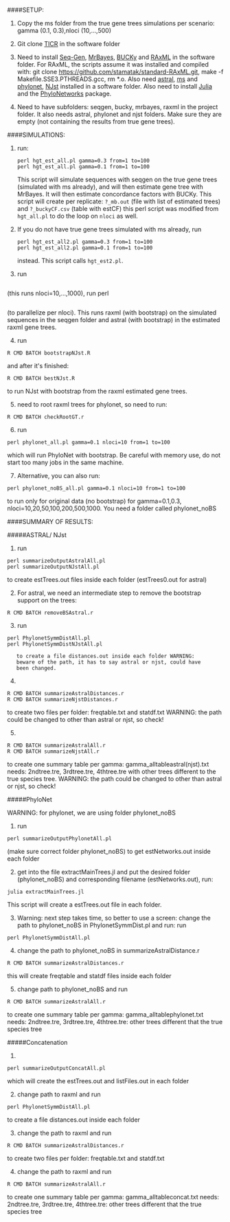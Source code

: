 ####SETUP:

1. Copy the ms folder from the true gene trees simulations per scenario:
gamma (0.1, 0.3),nloci (10,...,500)

2. Git clone [TICR](https://github.com/nstenz/TICR) in the software folder

3. Need to install
[Seq-Gen](http://tree.bio.ed.ac.uk/software/seqgen/),
[MrBayes](http://mrbayes.sourceforge.net/download.php),
[BUCKy](http://www.stat.wisc.edu/~ane/bucky/index.html) and
[RAxML](http://sco.h-its.org/exelixis/software.html) in the software
folder. For RAxML, the scripts assume it was installed and compiled
with: git clone https://github.com/stamatak/standard-RAxML.git, make
-f Makefile.SSE3.PTHREADS.gcc, rm *.o.  Also need
[astral](https://github.com/smirarab/ASTRAL),
[ms](http://home.uchicago.edu/rhudson1/source/mksamples/msdir/msdoc.pdf)
and [phylonet](http://bioinfo.cs.rice.edu/phylonet),
[NJst](https://code.google.com/archive/p/phybase/downloads) installed
in a software folder.  Also need to install
[Julia](http://julialang.org) and the
[PhyloNetworks](https://github.com/crsl4/PhyloNetworks) package.

4. Need to have subfolders: seqgen, bucky, mrbayes, raxml in the
project folder.  It also needs astral, phylonet and njst folders. Make sure
they are empty (not containing the results from true gene trees).

####SIMULATIONS:

1. run: 
   ```
   perl hgt_est_all.pl gamma=0.3 from=1 to=100 
   perl hgt_est_all.pl gamma=0.1 from=1 to=100
   ```
   This script will
        simulate sequences with seqgen on the true gene trees
        (simulated with ms already), and will then estimate gene tree
        with MrBayes. It will then estimate concordance factors with
        BUCKy.  This script will create per replicate: `?_mb.out` (file
        with list of estimated trees) and `?_buckyCF.csv` (table with
        estCF) this perl script was modified from `hgt_all.pl` to do the
        loop on `nloci` as well.  

2. If you do not have true gene trees simulated with ms already, run
   ```
   perl hgt_est_all2.pl gamma=0.3 from=1 to=100
   perl hgt_est_all2.pl gamma=0.1 from=1 to=100
   ```
   instead. This script calls `hgt_est2.pl`.

3. run
``` perl raxml_all.pl gamma=0.1 from=1 to=100
```
(this runs
nloci=10,...,1000), run perl
``` perl raxml_all2.pl gamma=0.3 nloci=xxx from=1 to=100
```
(to parallelize per nloci).  This runs
raxml (with bootstrap) on the simulated sequences in the seqgen folder
and astral (with bootstrap) in the estimated raxml gene trees.

4. run
```
R CMD BATCH bootstrapNJst.R
```
and after it's finished:
```
R CMD BATCH bestNJst.R
```
to run NJst with bootstrap from the raxml estimated
gene trees.

5. need to root raxml trees for phylonet, so need to run:
```
R CMD BATCH checkRootGT.r
```

6. run
```
perl phylonet_all.pl gamma=0.1 nloci=10 from=1 to=100
```
which will run PhyloNet with bootstrap. Be careful with memory use, do not
start too many jobs in the same machine.

7. Alternative, you can also run:
```
perl phylonet_noBS_all.pl gamma=0.1 nloci=10 from=1 to=100
```
to run only for original data (no bootstrap)
for gamma=0.1,0.3, nloci=10,20,50,100,200,500,1000.  You need a folder
called phylonet_noBS

####SUMMARY OF RESULTS:

#####ASTRAL/ NJst

1. run
```
perl summarizeOutputAstralAll.pl
perl summarizeOutputNJstAll.pl
```
to create estTrees.out files inside each folder (estTrees0.out for astral)

2. For astral, we need an intermediate step to remove the bootstrap
support on the trees:
```
R CMD BATCH removeBSAstral.r
```

3. run
```
perl PhylonetSymmDistAll.pl
perl PhylonetSymmDistNJstAll.pl
```
       to create a file distances.out inside each folder WARNING:
       beware of the path, it has to say astral or njst, could have
       been changed.

4.
```
R CMD BATCH summarizeAstralDistances.r
R CMD BATCH summarizeNjstDistances.r
```
to create two files per folder:
   freqtable.txt and statdf.txt WARNING: the path could be changed to
   other than astral or njst, so check!

5.
```
R CMD BATCH summarizeAstralAll.r
R CMD BATCH summarizeNjstAll.r
```
   to create one summary table per gamma:
   gamma_alltableastral(njst).txt needs: 2ndtree.tre, 3rdtree.tre,
   4thtree.tre with other trees different to the true species tree.
   WARNING: the path could be changed to other than astral or njst, so
   check!

#####PhyloNet

WARNING: for phylonet, we are using folder phylonet_noBS

1. run
```
perl summarizeOutputPhylonetAll.pl
```
(make sure correct folder
phylonet_noBS) to get estNetworks.out inside each folder

2. get into the file extractMainTrees.jl and put the desired folder
(phylonet_noBS) and corresponding filename (estNetworks.out), run:
```
julia extractMainTrees.jl
```
This script will create a estTrees.out file
in each folder.

3. Warning: next step takes time, so better to use a screen: change
the path to phylonet_noBS in PhylonetSymmDist.pl and run: run
```
perl PhylonetSymmDistAll.pl
```

4. change the path to phylonet_noBS in summarizeAstralDistance.r
```
R CMD BATCH summarizeAstralDistances.r
```
this will create freqtable and statdf files inside each folder

5. change path to phylonet_noBS and run
```
R CMD BATCH summarizeAstralAll.r
```
to create one summary table per gamma:
gamma_alltablephylonet.txt needs: 2ndtree.tre, 3rdtree.tre,
4thtree.tre: other trees different that the true species tree

#####Concatenation

1.
```
perl summarizeOutputConcatAll.pl
```
which will create the
estTrees.out and listFiles.out in each folder

2. change path to raxml and run
```
perl PhylonetSymmDistAll.pl
```
to create
a file distances.out inside each folder

3. change the path to raxml and run
```
R CMD BATCH summarizeAstralDistances.r
```
to create two files per folder:
freqtable.txt and statdf.txt

4. change the path to raxml and run
```
R CMD BATCH summarizeAstralAll.r
```
 to create one summary table per gamma: gamma_alltableconcat.txt
 needs: 2ndtree.tre, 3rdtree.tre, 4thtree.tre: other trees different
 that the true species tree


